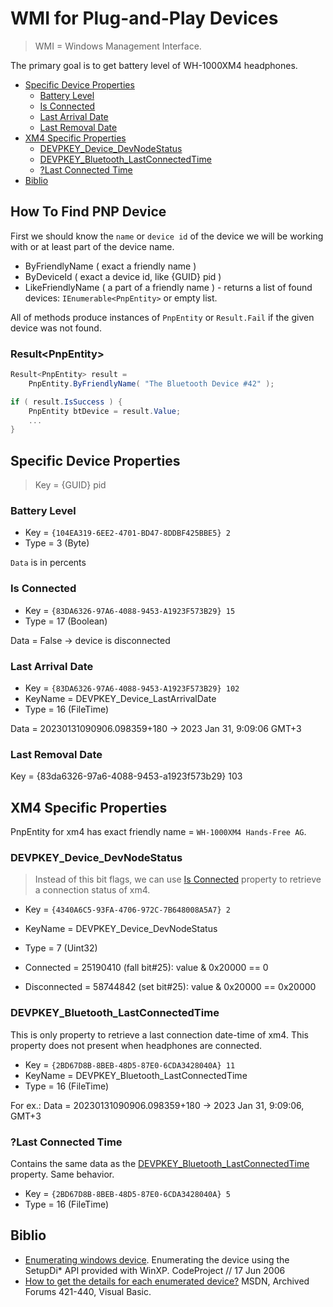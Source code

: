 # WMI for Plug-and-Play Devices

> WMI = Windows Management Interface.

The primary goal is to get battery level of WH-1000XM4 headphones.

- [Specific Device Properties](#specific-device-properties)
    - [Battery Level](#battery-level)
    - [Is Connected](#is-connected)
    - [Last Arrival Date](#last-arrival-date)
    - [Last Removal Date](#last-removal-date)
- [XM4 Specific Properties](#xm4-specific-properties)
    - [DEVPKEY\_Device\_DevNodeStatus](#devpkey_device_devnodestatus)
    - [DEVPKEY\_Bluetooth\_LastConnectedTime](#devpkey_bluetooth_lastconnectedtime)
    - [?Last Connected Time](#last-connected-time)
- [Biblio](#biblio)

## How To Find PNP Device

First we should know the `name` or `device id` of the device we will be working with or at least part of the device name.

- ByFriendlyName ( exact a friendly name )
- ByDeviceId ( exact a device id, like {GUID} pid )
- LikeFriendlyName ( a part of a friendly name ) - returns a list of found devices: `IEnumerable<PnpEntity>` or empty list.

All of methods produce instances of `PnpEntity` or `Result.Fail` if the given device was not found.

### Result&lt;PnpEntity&gt;

```csharp
Result<PnpEntity> result =
    PnpEntity.ByFriendlyName( "The Bluetooth Device #42" );

if ( result.IsSuccess ) {
    PnpEntity btDevice = result.Value;
    ...
}
```

## Specific Device Properties

> Key = {GUID} pid

### Battery Level

- Key = `{104EA319-6EE2-4701-BD47-8DDBF425BBE5} 2`
- Type = 3 (Byte)

`Data` is in percents

### Is Connected

- Key = `{83DA6326-97A6-4088-9453-A1923F573B29} 15`
- Type = 17 (Boolean)

Data = False → device is disconnected

### Last Arrival Date

- Key = `{83DA6326-97A6-4088-9453-A1923F573B29} 102`
- KeyName = DEVPKEY_Device_LastArrivalDate
- Type = 16 (FileTime)

Data = 20230131090906.098359+180 → 2023 Jan 31, 9:09:06 GMT+3

### Last Removal Date

Key = {83da6326-97a6-4088-9453-a1923f573b29} 103

## XM4 Specific Properties

PnpEntity for xm4 has exact friendly name = `WH-1000XM4 Hands-Free AG`.

### DEVPKEY_Device_DevNodeStatus

> Instead of this bit flags, we can use [Is Connected](#is-connected) property to retrieve a connection status of xm4.

- Key = `{4340A6C5-93FA-4706-972C-7B648008A5A7} 2`
- KeyName = DEVPKEY_Device_DevNodeStatus
- Type = 7 (Uint32)

- Connected = 25190410 (fall bit#25): value & 0x20000 == 0
- Disconnected = 58744842 (set bit#25): value & 0x20000 == 0x20000

### DEVPKEY_Bluetooth_LastConnectedTime

This is only property to retrieve a last connection date-time of xm4. This property does not present when headphones are connected.

- Key = `{2BD67D8B-8BEB-48D5-87E0-6CDA3428040A} 11`
- KeyName = DEVPKEY_Bluetooth_LastConnectedTime
- Type = 16 (FileTime)

For ex.: Data = 20230131090906.098359+180 → 2023 Jan 31, 9:09:06, GMT+3

### ?Last Connected Time

Contains the same data as the [DEVPKEY_Bluetooth_LastConnectedTime](#devpkey_bluetooth_lastconnectedtime) property. Same behavior.

- Key = `{2BD67D8B-8BEB-48D5-87E0-6CDA3428040A} 5`
- Type = 16 (FileTime)

## Biblio

- [Enumerating windows device](https://www.codeproject.com/articles/14412/enumerating-windows-device). Enumerating the device using the SetupDi* API provided with WinXP. CodeProject // 17 Jun 2006
- [How to get the details for each enumerated device?](https://social.msdn.microsoft.com/Forums/en-US/65086709-cee8-4efa-a794-b32979abb0ea/how-to-get-the-details-for-each-enumerated-device?forum=vbgeneral) MSDN, Archived Forums 421-440, Visual Basic.
